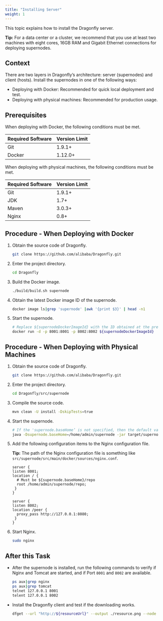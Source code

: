 ```yaml
---
title: "Installing Server"
weight: 1
---
```


This topic explains how to install the Dragonfly server.
<!--more-->

**Tip:** For a data center or a cluster, we recommend that you use at least two machines with eight cores, 16GB RAM and Gigabit Ethernet connections for deploying supernodes.

## Context

There are two layers in Dragonfly’s architecture: server (supernodes) and client (hosts). Install the supernodes in one of the following ways:

- Deploying with Docker: Recommended for quick local deployment and test.
- Deploying with physical machines: Recommended for production usage.

## Prerequisites

When deploying with Docker, the following conditions must be met.

Required Software | Version Limit
---|---
Git|1.9.1+
Docker|1.12.0+

When deploying with physical machines, the following conditions must be met.

Required Software | Version Limit
---|---
Git|1.9.1+
JDK|1.7+
Maven|3.0.3+
Nginx|0.8+

## Procedure - When Deploying with Docker

1. Obtain the source code of Dragonfly.

    ```sh
    git clone https://github.com/alibaba/Dragonfly.git
    ```

2. Enter the project directory.

    ```sh
    cd Dragonfly
    ```

3. Build the Docker image.

    ```sh
    ./build/build.sh supernode
    ```

4. Obtain the latest Docker image ID of the supernode.

    ```sh
    docker image ls|grep 'supernode' |awk '{print $3}' | head -n1
    ```

5. Start the supernode.

    ```sh
    # Replace ${supernodeDockerImageId} with the ID obtained at the previous step
    docker run -d -p 8001:8001 -p 8002:8002 ${supernodeDockerImageId}
    ```

## Procedure - When Deploying with Physical Machines

1. Obtain the source code of Dragonfly.

    ```sh
    git clone https://github.com/alibaba/Dragonfly.git
    ```

2. Enter the project directory.

    ```sh
    cd Dragonfly/src/supernode
    ```

3. Compile the source code.

    ```sh
    mvn clean -U install -DskipTests=true
    ```

4. Start the supernode.

    ```sh
    # If the 'supernode.baseHome’ is not specified, then the default value '/home/admin/supernode’ will be used.
    java -Dsupernode.baseHome=/home/admin/supernode -jar target/supernode.jar
    ```

5. Add the following configuration items to the Nginx configuration file.

    **Tip:** The path of the Nginx configuration file is something like `src/supernode/src/main/docker/sources/nginx.conf`.

    ```
    server {
    listen 8001;
    location / {
      # Must be ${supernode.baseHome}/repo
      root /home/admin/supernode/repo;
     }
    }

    server {
    listen 8002;
    location /peer {
      proxy_pass http://127.0.0.1:8080;
     }
    }
    ```

6. Start Nginx.

    ```sh
    sudo nginx
    ```

## After this Task

- After the supernode is installed, run the following commands to verify if Nginx and Tomcat are started, and if Port `8001` and `8002` are available.

    ```sh
    ps aux|grep nginx
    ps aux|grep tomcat
    telnet 127.0.0.1 8001
    telent 127.0.0.1 8002
    ```

- Install the Dragonfly client and test if the downloading works.

    ```sh
    dfget --url "http://${resourceUrl}" --output ./resource.png --node "127.0.0.1"
    ```